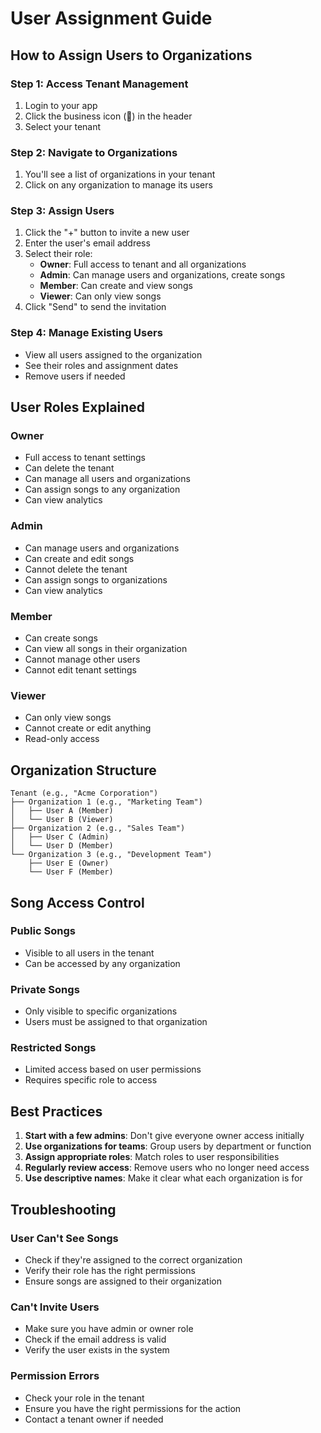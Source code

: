 # User Assignment Guide

## How to Assign Users to Organizations

### Step 1: Access Tenant Management
1. Login to your app
2. Click the business icon (🏢) in the header
3. Select your tenant

### Step 2: Navigate to Organizations
1. You'll see a list of organizations in your tenant
2. Click on any organization to manage its users

### Step 3: Assign Users
1. Click the "+" button to invite a new user
2. Enter the user's email address
3. Select their role:
   - **Owner**: Full access to tenant and all organizations
   - **Admin**: Can manage users and organizations, create songs
   - **Member**: Can create and view songs
   - **Viewer**: Can only view songs
4. Click "Send" to send the invitation

### Step 4: Manage Existing Users
- View all users assigned to the organization
- See their roles and assignment dates
- Remove users if needed

## User Roles Explained

### Owner
- Full access to tenant settings
- Can delete the tenant
- Can manage all users and organizations
- Can assign songs to any organization
- Can view analytics

### Admin
- Can manage users and organizations
- Can create and edit songs
- Cannot delete the tenant
- Can assign songs to organizations
- Can view analytics

### Member
- Can create songs
- Can view all songs in their organization
- Cannot manage other users
- Cannot edit tenant settings

### Viewer
- Can only view songs
- Cannot create or edit anything
- Read-only access

## Organization Structure

```
Tenant (e.g., "Acme Corporation")
├── Organization 1 (e.g., "Marketing Team")
│   ├── User A (Member)
│   └── User B (Viewer)
├── Organization 2 (e.g., "Sales Team")
│   ├── User C (Admin)
│   └── User D (Member)
└── Organization 3 (e.g., "Development Team")
    ├── User E (Owner)
    └── User F (Member)
```

## Song Access Control

### Public Songs
- Visible to all users in the tenant
- Can be accessed by any organization

### Private Songs
- Only visible to specific organizations
- Users must be assigned to that organization

### Restricted Songs
- Limited access based on user permissions
- Requires specific role to access

## Best Practices

1. **Start with a few admins**: Don't give everyone owner access initially
2. **Use organizations for teams**: Group users by department or function
3. **Assign appropriate roles**: Match roles to user responsibilities
4. **Regularly review access**: Remove users who no longer need access
5. **Use descriptive names**: Make it clear what each organization is for

## Troubleshooting

### User Can't See Songs
- Check if they're assigned to the correct organization
- Verify their role has the right permissions
- Ensure songs are assigned to their organization

### Can't Invite Users
- Make sure you have admin or owner role
- Check if the email address is valid
- Verify the user exists in the system

### Permission Errors
- Check your role in the tenant
- Ensure you have the right permissions for the action
- Contact a tenant owner if needed
